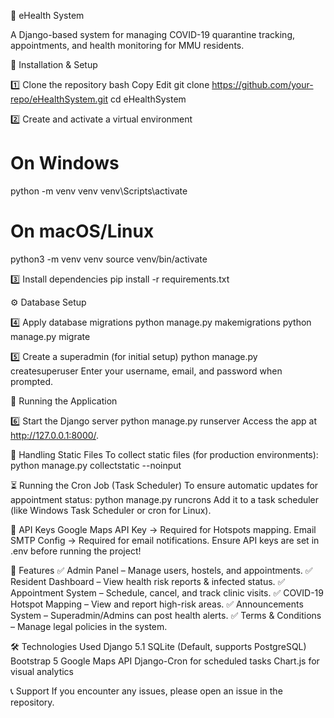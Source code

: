 📌 eHealth System

A Django-based system for managing COVID-19 quarantine tracking, appointments, and health monitoring for MMU residents.

🔧 Installation & Setup

1️⃣ Clone the repository
bash
Copy
Edit
git clone https://github.com/your-repo/eHealthSystem.git
cd eHealthSystem

2️⃣ Create and activate a virtual environment
# On Windows
python -m venv venv
venv\Scripts\activate

# On macOS/Linux
python3 -m venv venv
source venv/bin/activate

3️⃣ Install dependencies
pip install -r requirements.txt

⚙️ Database Setup

4️⃣ Apply database migrations
python manage.py makemigrations
python manage.py migrate

5️⃣ Create a superadmin (for initial setup)
python manage.py createsuperuser
Enter your username, email, and password when prompted.

🚀 Running the Application

6️⃣ Start the Django server
python manage.py runserver
Access the app at http://127.0.0.1:8000/.

📁 Handling Static Files
To collect static files (for production environments):
python manage.py collectstatic --noinput

⏳ Running the Cron Job (Task Scheduler)
To ensure automatic updates for appointment status:
python manage.py runcrons
Add it to a task scheduler (like Windows Task Scheduler or cron for Linux).

🔑 API Keys
Google Maps API Key → Required for Hotspots mapping.
Email SMTP Config → Required for email notifications.
Ensure API keys are set in .env before running the project!

📜 Features
✅ Admin Panel – Manage users, hostels, and appointments.
✅ Resident Dashboard – View health risk reports & infected status.
✅ Appointment System – Schedule, cancel, and track clinic visits.
✅ COVID-19 Hotspot Mapping – View and report high-risk areas.
✅ Announcements System – Superadmin/Admins can post health alerts.
✅ Terms & Conditions – Manage legal policies in the system.

🛠 Technologies Used
Django 5.1
SQLite (Default, supports PostgreSQL)
Bootstrap 5
Google Maps API
Django-Cron for scheduled tasks
Chart.js for visual analytics

📞 Support
If you encounter any issues, please open an issue in the repository.